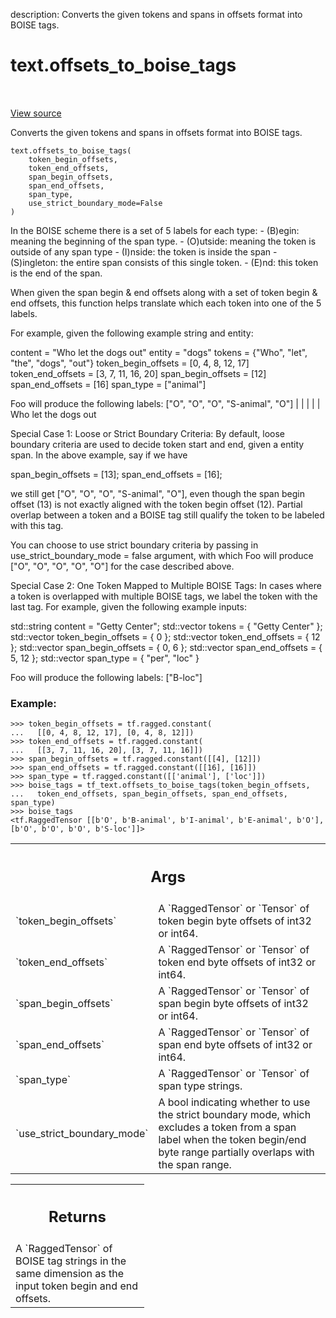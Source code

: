 description: Converts the given tokens and spans in offsets format into BOISE
tags.

<div itemscope itemtype="http://developers.google.com/ReferenceObject">
<meta itemprop="name" content="text.offsets_to_boise_tags" />
<meta itemprop="path" content="Stable" />
</div>

# text.offsets_to_boise_tags

<!-- Insert buttons and diff -->

<table class="tfo-notebook-buttons tfo-api nocontent" align="left">

</table>

<a target="_blank" class="external" href="https://github.com/tensorflow/text/tree/master/tensorflow_text/python/ops/boise_offset_converter.py">View
source</a>

Converts the given tokens and spans in offsets format into BOISE tags.

<pre class="devsite-click-to-copy prettyprint lang-py tfo-signature-link">
<code>text.offsets_to_boise_tags(
    token_begin_offsets,
    token_end_offsets,
    span_begin_offsets,
    span_end_offsets,
    span_type,
    use_strict_boundary_mode=False
)
</code></pre>

<!-- Placeholder for "Used in" -->

In the BOISE scheme there is a set of 5 labels for each type: - (B)egin: meaning
the beginning of the span type. - (O)utside: meaning the token is outside of any
span type - (I)nside: the token is inside the span - (S)ingleton: the entire
span consists of this single token. - (E)nd: this token is the end of the span.

When given the span begin & end offsets along with a set of token begin & end
offsets, this function helps translate which each token into one of the 5
labels.

For example, given the following example string and entity:

content = "Who let the dogs out" entity = "dogs" tokens = {"Who", "let", "the",
"dogs", "out"} token_begin_offsets = [0, 4, 8, 12, 17] token_end_offsets = [3,
7, 11, 16, 20] span_begin_offsets = [12] span_end_offsets = [16] span_type =
["animal"]

Foo will produce the following labels: ["O", "O", "O", "S-animal", "O"] | | | |
| Who let the dogs out

Special Case 1: Loose or Strict Boundary Criteria: By default, loose boundary
criteria are used to decide token start and end, given a entity span. In the
above example, say if we have

span_begin_offsets = [13]; span_end_offsets = [16];

we still get ["O", "O", "O", "S-animal", "O"], even though the span begin offset
(13) is not exactly aligned with the token begin offset (12). Partial overlap
between a token and a BOISE tag still qualify the token to be labeled with this
tag.

You can choose to use strict boundary criteria by passing in
use_strict_boundary_mode = false argument, with which Foo will produce ["O",
"O", "O", "O", "O"] for the case described above.

Special Case 2: One Token Mapped to Multiple BOISE Tags: In cases where a token
is overlapped with multiple BOISE tags, we label the token with the last tag.
For example, given the following example inputs:

std::string content = "Getty Center"; std::vector<string> tokens = { "Getty
Center" }; std::vector<int> token_begin_offsets = { 0 }; std::vector<int>
token_end_offsets = { 12 }; std::vector<int> span_begin_offsets = { 0, 6 };
std::vector<int> span_end_offsets = { 5, 12 }; std::vector<string> span_type = {
"per", "loc" }

Foo will produce the following labels: ["B-loc"]

### Example:

```
>>> token_begin_offsets = tf.ragged.constant(
...   [[0, 4, 8, 12, 17], [0, 4, 8, 12]])
>>> token_end_offsets = tf.ragged.constant(
...   [[3, 7, 11, 16, 20], [3, 7, 11, 16]])
>>> span_begin_offsets = tf.ragged.constant([[4], [12]])
>>> span_end_offsets = tf.ragged.constant([[16], [16]])
>>> span_type = tf.ragged.constant([['animal'], ['loc']])
>>> boise_tags = tf_text.offsets_to_boise_tags(token_begin_offsets,
...   token_end_offsets, span_begin_offsets, span_end_offsets, span_type)
>>> boise_tags
<tf.RaggedTensor [[b'O', b'B-animal', b'I-animal', b'E-animal', b'O'],
[b'O', b'O', b'O', b'S-loc']]>
```

<!-- Tabular view -->

 <table class="responsive fixed orange">
<colgroup><col width="214px"><col></colgroup>
<tr><th colspan="2"><h2 class="add-link">Args</h2></th></tr>

<tr>
<td>
`token_begin_offsets`<a id="token_begin_offsets"></a>
</td>
<td>
A `RaggedTensor` or `Tensor` of token begin byte
offsets of int32 or int64.
</td>
</tr><tr>
<td>
`token_end_offsets`<a id="token_end_offsets"></a>
</td>
<td>
A `RaggedTensor` or `Tensor` of token end byte offsets of
int32 or int64.
</td>
</tr><tr>
<td>
`span_begin_offsets`<a id="span_begin_offsets"></a>
</td>
<td>
A `RaggedTensor` or `Tensor` of span begin byte offsets
of int32 or int64.
</td>
</tr><tr>
<td>
`span_end_offsets`<a id="span_end_offsets"></a>
</td>
<td>
A `RaggedTensor` or `Tensor` of span end byte offsets of
int32 or int64.
</td>
</tr><tr>
<td>
`span_type`<a id="span_type"></a>
</td>
<td>
A `RaggedTensor` or `Tensor` of span type strings.
</td>
</tr><tr>
<td>
`use_strict_boundary_mode`<a id="use_strict_boundary_mode"></a>
</td>
<td>
A bool indicating whether to use the strict
boundary mode, which excludes a token from a span label when the token
begin/end byte range partially overlaps with the span range.
</td>
</tr>
</table>

<!-- Tabular view -->

 <table class="responsive fixed orange">
<colgroup><col width="214px"><col></colgroup>
<tr><th colspan="2"><h2 class="add-link">Returns</h2></th></tr>
<tr class="alt">
<td colspan="2">
A `RaggedTensor` of BOISE tag strings in the same dimension as the input
token begin and end offsets.
</td>
</tr>

</table>
